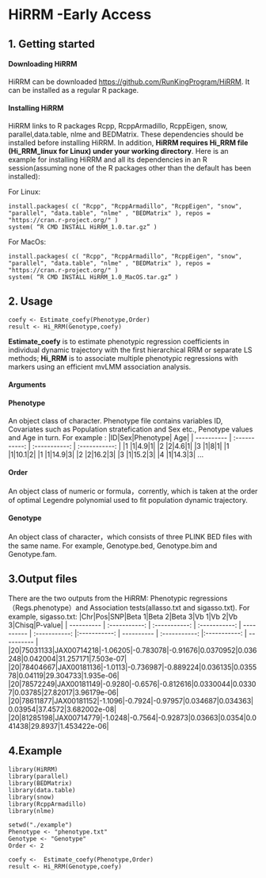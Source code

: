 # HiRRM -Early Access

## 1. Getting started
####	Downloading HiRRM
HiRRM can be downloaded https://github.com/RunKingProgram/HiRRM. It can be installed as a regular R package.
####	Installing HiRRM
HiRRM links to R packages Rcpp, RcppArmadillo, RcppEigen, snow, parallel,data.table, nlme and BEDMatrix. These dependencies should be installed before installing HiRRM. In addition, **HiRRM requires Hi_RRM file (Hi_RRM_linux for Linux) under your working directory**. Here is an example for installing HiRRM and all its dependencies in an R session(assuming none of the R packages other than the default has been installed):


For Linux:
```
install.packages( c( "Rcpp", "RcppArmadillo", "RcppEigen", "snow", "parallel", "data.table", "nlme" , "BEDMatrix" ), repos = "https://cran.r-project.org/" )
system( “R CMD INSTALL HiRRM_1.0.tar.gz” )
```

For MacOs:
```
install.packages( c( "Rcpp", "RcppArmadillo", "RcppEigen", "snow", "parallel", "data.table", "nlme" , "BEDMatrix" ), repos = "https://cran.r-project.org/" )
system( “R CMD INSTALL HiRRM_1.0_MacOS.tar.gz” )
```

## 2. Usage

```
coefy <- Estimate_coefy(Phenotype,Order) 
result <- Hi_RRM(Genotype,coefy)
```
**Estimate_coefy** is to estimate phenotypic regression coefficients in individual dynamic trajectory with the first hierarchical RRM or separate LS methods;
**Hi_RRM** is to associate multiple phenotypic regressions with markers using  an efficient mvLMM association analysis.

#### Arguments
#### Phenotype
An object class of character. Phenotype file contains variables ID, Covariates such as Population stratefication and Sex etc., Penotype values and Age in turn.
For example :
|ID|Sex|Phenotype| Age|
| ---------- | :-----------:  | :-----------: | :-----------: |
|1 |1|4.9|1|
|2 |2|4.6|1|
|3 |1|8|1|
|1 |1|10.1|2|
|1 |1|14.9|3|
|2 |2|16.2|3|
|3 |1|15.2|3|
|4 |1|14.3|3|
...

#### Order
An object class of numeric or formula，corrently,   which is taken at the order of optimal Legendre polynomial used to fit  population dynamic trajectory.


#### Genotype
An object class of character，which consists of three PLINK BED files with the same name. For example, Genotype.bed, Genotype.bim and Genotype.fam.


## 3.Output files
There are the two outputs from the HiRRM:  Phenotypic regressions（Regs.phenotype）and Association tests(allasso.txt and sigasso.txt).
For example, sigasso.txt:
|Chr|Pos|SNP|Beta 1|Beta 2|Beta 3|Vb 1|Vb 2|Vb 3|Chisq|P-value|
| ---------- | :-----------:  | :-----------: | :-----------: | ---------- | :-----------:  |:-----------: | ---------- | :-----------:  |:-----------: | ---------- | 
|20|75031133|JAX00714218|-1.06205|-0.783078|-0.91676|0.0370952|0.036248|0.042004|31.257171|7.503e-07|
|20|78404667|JAX00181136|-1.0113|-0.736987|-0.889224|0.036135|0.035578|0.04119|29.304733|1.935e-06|
|20|78572249|JAX00181149|-0.9280|-0.6576|-0.812616|0.0330044|0.03307|0.03785|27.82017|3.96179e-06|
|20|78611877|JAX00181152|-1.1096|-0.7924|-0.97957|0.034687|0.034363|0.03954|37.4572|3.682002e-08|
|20|81285198|JAX00714779|-1.0248|-0.7564|-0.92873|0.03663|0.0354|0.041438|29.8937|1.453422e-06|

## 4.Example
```
library(HiRRM)
library(parallel)
library(BEDMatrix)
library(data.table)
library(snow)
library(RcppArmadillo)
library(nlme)

setwd("./example")
Phenotype <- "phenotype.txt"
Genotype <- "Genotype"
Order <- 2

coefy <-  Estimate_coefy(Phenotype,Order) 
result <- Hi_RRM(Genotype,coefy)



